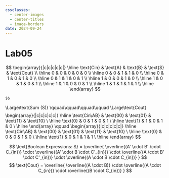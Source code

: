 ```yaml
---
cssclasses:
  - center-images
  - center-titles
  - image-borders
date: 2024-09-24
---
```


# Lab05


$$
\begin{array}{|c|c|c|c|c|}
\hline
\text{Cin} & \text{A} & \text{B} & \text{S} & \text{Cout} \\
\hline
0 & 0 & 0 & 0 & 0 \\
\hline
0 & 0 & 1 & 1 & 0 \\
\hline
0 & 1 & 0 & 1 & 0 \\
\hline
0 & 1 & 1 & 0 & 1 \\
\hline
1 & 0 & 0 & 1 & 0 \\
\hline
1 & 0 & 1 & 0 & 1 \\
\hline
1 & 1 & 0 & 0 & 1 \\
\hline
1 & 1 & 1 & 1 & 1 \\
\hline
\end{array}
$$

	$$
\Large\text{Sum (S)} \qquad\qquad\qquad\qquad \Large\text{Cout}
$$
$$
\begin{array}{|c|c|c|c|c|}
\hline
\text{Cin\AB} & \text{00} & \text{01} & \text{11} & \text{10} \\
\hline
\text{0} & 0 & 1 & 0 & 1 \\
\hline
\text{1} & 1 & 0 & 1 & 0 \\
\hline
\end{array}
\qquad
\begin{array}{|c|c|c|c|c|}
\hline
\text{Cin\AB} & \text{00} & \text{01} & \text{11} & \text{10} \\
\hline
\text{0} & 0 & 0 & 1 & 0 \\
\hline
\text{1} & 0 & 1 & 1 & 1 \\
\hline
\end{array}
$$

$$ \text{Boolean Expressions: S} = \overline{ \overline{(A' \cdot B' \cdot C_{in})} \cdot \overline{(A' \cdot B \cdot C'_{in})} \cdot \overline{(A \cdot B' \cdot C'_{in})} \cdot \overline{(A \cdot B \cdot C_{in})} } $$ $$ \text{Cout} = \overline{ \overline{(A \cdot B)} \cdot \overline{(A \cdot C_{in})} \cdot \overline{(B \cdot C_{in})} } $$
